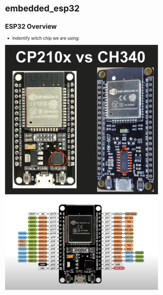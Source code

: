 # embedded_esp32

## ESP32 Overview

- Indentify witch chip we are using:

![alt text](image-1.png)

![alt text](image-2.png)


